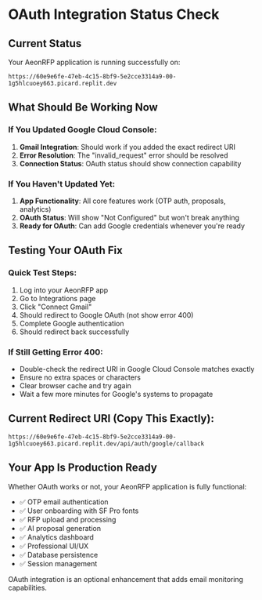 # OAuth Integration Status Check

## Current Status
Your AeonRFP application is running successfully on:
```
https://60e9e6fe-47eb-4c15-8bf9-5e2cce3314a9-00-1g5hlcuoey663.picard.replit.dev
```

## What Should Be Working Now

### If You Updated Google Cloud Console:
1. **Gmail Integration**: Should work if you added the exact redirect URI
2. **Error Resolution**: The "invalid_request" error should be resolved
3. **Connection Status**: OAuth status should show connection capability

### If You Haven't Updated Yet:
1. **App Functionality**: All core features work (OTP auth, proposals, analytics)
2. **OAuth Status**: Will show "Not Configured" but won't break anything
3. **Ready for OAuth**: Can add Google credentials whenever you're ready

## Testing Your OAuth Fix

### Quick Test Steps:
1. Log into your AeonRFP app
2. Go to Integrations page
3. Click "Connect Gmail"
4. Should redirect to Google OAuth (not show error 400)
5. Complete Google authentication
6. Should redirect back successfully

### If Still Getting Error 400:
- Double-check the redirect URI in Google Cloud Console matches exactly
- Ensure no extra spaces or characters
- Clear browser cache and try again
- Wait a few more minutes for Google's systems to propagate

## Current Redirect URI (Copy This Exactly):
```
https://60e9e6fe-47eb-4c15-8bf9-5e2cce3314a9-00-1g5hlcuoey663.picard.replit.dev/api/auth/google/callback
```

## Your App Is Production Ready

Whether OAuth works or not, your AeonRFP application is fully functional:
- ✅ OTP email authentication
- ✅ User onboarding with SF Pro fonts
- ✅ RFP upload and processing
- ✅ AI proposal generation
- ✅ Analytics dashboard
- ✅ Professional UI/UX
- ✅ Database persistence
- ✅ Session management

OAuth integration is an optional enhancement that adds email monitoring capabilities.